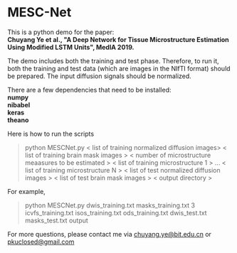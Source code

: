 # MESC-Net

This is a python demo for the paper:<br />
**Chuyang Ye et al., "A Deep Network for Tissue Microstructure Estimation Using Modified LSTM Units", MedIA 2019.** 

The demo includes both the training and test phase. Therefore, to run it, both the training and test data (which are images in the NIfTI format) should be prepared. The input diffusion signals should be normalized.

There are a few dependencies that need to be installed:<br />
**numpy <br />
nibabel <br />
keras <br />
theano <br />**

Here is how to run the scripts <br />
>python MESCNet.py < list of training normalized diffusion images> < list of training brain mask images > < number of microstructure meaasures to be estimated > < list of training microstructure 1 > ... < list of training microstructure N > < list of test normalized diffusion images > < list of test brain mask images > < output directory > <br />

For example, <br />
>python MESCNet.py dwis_training.txt masks_training.txt 3 icvfs_training.txt isos_training.txt ods_training.txt dwis_test.txt masks_test.txt output

For more questions, please contact me via chuyang.ye@bit.edu.cn or pkuclosed@gmail.com
